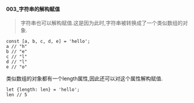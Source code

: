 #### 003_字符串的解构赋值

> 字符串也可以解构赋值.这是因为此时,字符串被转换成了一个类似数组的对象.

```
const [a, b, c, d, e] = 'hello';
a // "h"
b // "e"
c // "l"
d // "l"
e // "o"
```

类似数组的对象都有一个length属性,因此还可以对这个属性解构赋值.

```
let {length: len} = 'hello';
len // 5
```


